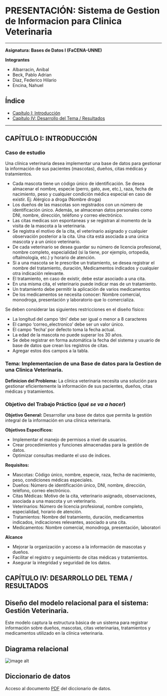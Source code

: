 # PRESENTACIÓN: Sistema de Gestion de Informacion para Clinica Veterinaria

---

**Asignatura: Bases de Datos I (FaCENA-UNNE)**

**Integrantes**
- Albarracin, Anibal
- Beck, Pablo Adrian
- Diaz, Federico Hilario
- Encina, Nahuel

## Índice
- [Capítulo I: Introducción](#capítulo-i-introducción)
- [Capítulo IV: Desarrollo del Tema / Resultados](#capítulo-iv-desarrollo-del-tema--resultados)

---

## CAPÍTULO I: INTRODUCCIÓN

### Caso de estudio

Una clínica veterinaria desea implementar una base de datos para gestionar la información de sus pacientes (mascotas), dueños, citas médicas y tratamientos.

- Cada mascota tiene un código único de identificación. Se desea almacenar el nombre, especie (perro, gato, ave, etc.), raza, fecha de nacimiento, peso y cualquier condición médica especial en caso de existir. Ej: Alérgico a droga (Nombre droga)
- Los dueños de las mascotas son registrados con un número de identificación único. Además, se almacenan datos personales como DNI, nombre, dirección, teléfono y correo electrónico.
- Las citas medicas son espontaneas y se registran al momento de la visita de la mascota a la veterinaria.
- Se registra el motivo de la cita, el veterinario asignado y cualquier observación posterior a la cita. Una cita está asociada a una única mascota y a un único veterinario.
- De cada veterinario se desea guardar su número de licencia profesional, nombre completo, especialidad (si la tiene, por ejemplo, ortopedia, oftalmología, etc.) y horario de atención.
- Si a una mascota se le prescribe un tratamiento, se desea registrar el nombre del tratamiento, duración, Medicamentos indicados y cualquier otra indicación relevante.
- El tratamiento, en caso de existir, debe estar asociado a una cita.
- En una misma cita, el veterinario puede indicar mas de un tratamiento.
- Un tratamiento debe permitir la aplicación de varios medicamentos
- De los medicamentos se necesita conocer: Nombre comercial, monodroga, presentación y laboratorio que lo comercializa.

Se deben considerar las siguientes restricciones en el diseño físico:

- La longitud del campo ‘dni’ debe ser igual o menor a 8 caracteres
- El campo ‘correo_electronico’ debe ser un valor único.
- El campo ‘fecha’ por defecto toma la fecha actual.
- La edad de la mascota no puede superar los 30 años.
- Se debe registrar en forma automática la fecha del sistema y usuario de base de datos que crean los registros de citas.
- Agregar estos dos campos a la tabla.

### Tema: Implementacion de una Base de datos para la Gestion de una Clinica Veterinaria.

**Definicion del Problema:** La clínica veterinaria necesita una solución para gestionar eficientemente la información de sus pacientes, dueños, citas médicas y tratamientos.

### Objetivo del Trabajo Práctico (_qué se va a hacer_)

**Objetivo General:** Desarrollar una base de datos que permita la gestión integral de la información en una clínica veterinaria.

**Objetivos Específicos:**
- Implementar el manejo de permisos a nivel de usuarios.
- Crear procedimientos y funciones almacenadas para la gestión de datos.
- Optimizar consultas mediante el uso de índices.

**Requisitos:**
- Mascotas: Código único, nombre, especie, raza, fecha de nacimiento, peso, condiciones médicas especiales.
- Dueños: Número de identificación único, DNI, nombre, dirección, teléfono, correo electrónico.
- Citas Médicas: Motivo de la cita, veterinario asignado, observaciones, asociada a una mascota y un veterinario.
- Veterinarios: Número de licencia profesional, nombre completo, especialidad, horario de atención.
- Tratamientos: Nombre del tratamiento, duración, medicamentos indicados, indicaciones relevantes, asociado a una cita.
- Medicamentos: Nombre comercial, monodroga, presentación, laboratori

**Alcance**
- Mejorar la organización y acceso a la información de mascotas y dueños.
- Facilitar el registro y seguimiento de citas médicas y tratamientos.
- Asegurar la integridad y seguridad de los datos.

## CAPÍTULO IV: DESARROLLO DEL TEMA / RESULTADOS
## Diseño del modelo relacional para el sistema: Gestión Veterinaria.
Este modelo captura la estructura básica de un sistema para registrar información sobre dueños, mascotas, citas veterinarias, tratamientos y medicamentos utilizado en la clínica veterinaria.

## Diagrama relacional
![image alt](docs/modelo_relacional_reterinaria.png)

## Diccionario de datos
Acceso al documento [PDF](docs/diccionario_datos_veterinaria.pdf) del diccionario de datos.
